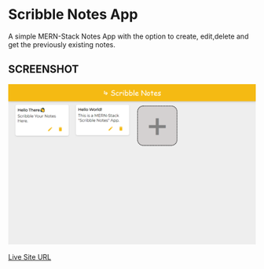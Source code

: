 # Scribble Notes App

A simple MERN-Stack Notes App with the option to create, edit,delete and get the previously existing notes.

## SCREENSHOT

![Screenshot](./scribblenotesapp.png)

[Live Site URL](https://scribblenotesapp.herokuapp.com/)
